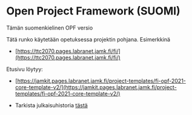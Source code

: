 # Open Project Framework (SUOMI)

Tämän suomenkielinen OPF versio

Tätä runko käytetään opetuksessa projektin pohjana. Esimerkkinä

* [https://ttc2070.pages.labranet.jamk.fi/fi/](https://ttc2070.pages.labranet.jamk.fi/fi/)

Etusivu löytyy:

* [https://jamkit.pages.labranet.jamk.fi/project-templates/fi-opf-2021-core-template-v2/](https://jamkit.pages.labranet.jamk.fi/project-templates/fi-opf-2021-core-template-v2/)

* Tarkista julkaisuhistoria [tästä](release-note.md)
